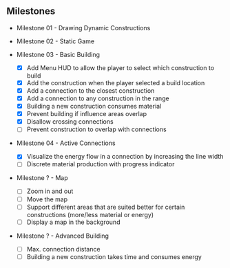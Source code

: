 ## Milestones

* Milestone 01 - Drawing Dynamic Constructions

* Milestone 02 - Static Game

* Milestone 03 - Basic Building
  * [x] Add Menu HUD to allow the player to select which construction to build
  * [x] Add the construction when the player selected a build location
  * [x] Add a connection to the closest construction
  * [x] Add a connection to any construction in the range
  * [x] Building a new construction consumes material
  * [x] Prevent building if influence areas overlap
  * [x] Disallow crossing connections
  * [ ] Prevent construction to overlap with connections

* Milestone 04 - Active Connections
  * [x] Visualize the energy flow in a connection by increasing the line width
  * [ ] Discrete material production with progress indicator

* Milestone ? - Map
  * [ ] Zoom in and out
  * [ ] Move the map
  * [ ] Support different areas that are suited better for certain constructions (more/less material or energy)
  * [ ] Display a map in the background

* Milestone ? - Advanced Building
  * [ ] Max. connection distance
  * [ ] Building a new construction takes time and consumes energy

